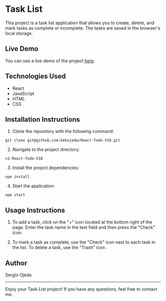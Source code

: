 # Task List

This project is a task list application that allows you to create, delete, and mark tasks as complete or incomplete. The tasks are saved in the browser's local storage.

## Live Demo

You can see a live demo of the project [here](https://kekojeda.github.io/React-Todo-V18/).

## Technologies Used

- React
- JavaScript
- HTML
- CSS

## Installation Instructions

1. Clone the repository with the following command:
```
git clone git@github.com:kekojeda/React-Todo-V18.git
```

2. Navigate to the project directory:
```
cd React-Todo-V18
```

3. Install the project dependencies:
```
npm install
```


4. Start the application:
```
npm start
```

## Usage Instructions

1. To add a task, click on the "+" icon located at the bottom right of the page. Enter the task name in the text field and then press the "Check" icon.

2. To mark a task as complete, use the "Check" icon next to each task in the list. To delete a task, use the "Trash" icon .

## Author

Sergio Ojeda

---

Enjoy your Task List project! If you have any questions, feel free to contact me.
